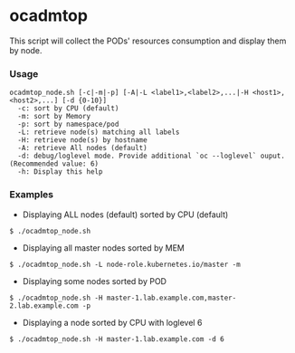 # ocadmtop

This script will collect the PODs' resources consumption and display them by node.

### Usage
```
ocadmtop_node.sh [-c|-m|-p] [-A|-L <label1>,<label2>,...|-H <host1>,<host2>,...] [-d {0-10}]
  -c: sort by CPU (default)
  -m: sort by Memory
  -p: sort by namespace/pod
  -L: retrieve node(s) matching all labels
  -H: retrieve node(s) by hostname
  -A: retrieve All nodes (default)
  -d: debug/loglevel mode. Provide additional `oc --loglevel` ouput. (Recommended value: 6)
  -h: Display this help
```

### Examples
* Displaying ALL nodes (default) sorted by CPU (default)
```
$ ./ocadmtop_node.sh
```
* Displaying all master nodes sorted by MEM
```
$ ./ocadmtop_node.sh -L node-role.kubernetes.io/master -m
```
* Displaying some nodes sorted by POD
```
$ ./ocadmtop_node.sh -H master-1.lab.example.com,master-2.lab.example.com -p
```
* Displaying a node sorted by CPU with loglevel 6
```
$ ./ocadmtop_node.sh -H master-1.lab.example.com -d 6
```
